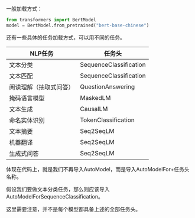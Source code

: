 一般加载方式：

```python
from transformers import BertModel
model = BertModel.from_pretrained("bert-base-chinese")
```

还有一些具体的任务加载方式，可以用不同的任务。

| NLP任务                | 任务头                 |
| ---------------------- | ---------------------- |
| 文本分类               | SequenceClassification |
| 文本匹配               | SequenceClassification |
| 阅读理解（抽取式问答） | QuestionAnswering      |
| 掩码语言模型           | MaskedLM               |
| 文本生成               | CausalLM               |
| 命名实体识别           | TokenClassification    |
| 文本摘要               | Seq2SeqLM              |
| 机器翻译               | Seq2SeqLM              |
| 生成式问答             | Seq2SeqLM              |

体现在代码上，就是我们不再导入AutoModel，而是导入AutoModelFor+任务头名称。

假设我们要做文本分类任务，那么则应该导入AutoModelForSequenceClassification。

这里需要注意，并不是每个模型都具备上述的全部任务头。